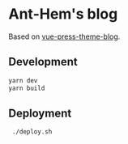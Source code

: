 # Ant-Hem's blog

Based on [vue-press-theme-blog](https://github.com/vuepressjs/vuepress-theme-blog).

## Development

```bash
yarn dev
yarn build
```

## Deployment

```bash
 ./deploy.sh
```
